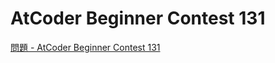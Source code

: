 AtCoder Beginner Contest 131
===

[問題 - AtCoder Beginner Contest 131](https://atcoder.jp/contests/abc131/tasks)
